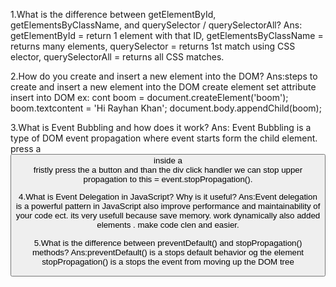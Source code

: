1.What is the difference between getElementById, getElementsByClassName, and querySelector / querySelectorAll?
Ans: getElementById = return 1 element with that ID, getElementsByClassName = returns many elements, querySelector = returns 1st match using CSS elector, querySelectorAll = returns all CSS matches.

2.How do you create and insert a new element into the DOM?
Ans:steps to create and insert a new element into the DOM
    create element
    set attribute
    insert into DOM
    ex:  cont boom = document.createElement('boom');
         boom.textcontent = 'Hi Rayhan Khan';
         document.body.appendChild(boom);

3.What is Event Bubbling and how does it work?
Ans: Event Bubbling is a type of DOM event propagation where event starts form the child element.
     press a <button> inside a <div> fristly press the a button and than the div click handler
     we can stop upper propagation  to this = event.stopPropagation().

4.What is Event Delegation in JavaScript? Why is it useful?
Ans:Event delegation is a powerful pattern in JavaScript also improve performance and maintainability of your code ect.
its very usefull because
    save memory.
    work dynamically also added elements .
    make code clen and easier.

5.What is the difference between preventDefault() and stopPropagation() methods?
Ans:preventDefault() is a stops default behavior og the element
    stopPropagation() is a stops the event from moving up the DOM tree
